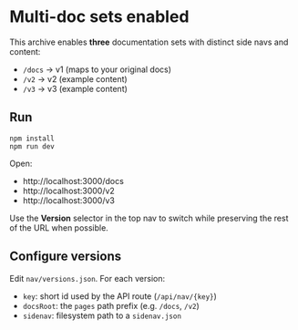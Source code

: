 # Multi-doc sets enabled

This archive enables **three** documentation sets with distinct side navs and content:

- `/docs` → v1 (maps to your original docs)
- `/v2`   → v2 (example content)
- `/v3`   → v3 (example content)

## Run

```
npm install
npm run dev
```

Open:
- http://localhost:3000/docs
- http://localhost:3000/v2
- http://localhost:3000/v3

Use the **Version** selector in the top nav to switch while preserving the rest of the URL when possible.

## Configure versions

Edit `nav/versions.json`. For each version:
- `key`: short id used by the API route (`/api/nav/{key}`)
- `docsRoot`: the `pages` path prefix (e.g. `/docs`, `/v2`)
- `sidenav`: filesystem path to a `sidenav.json`
